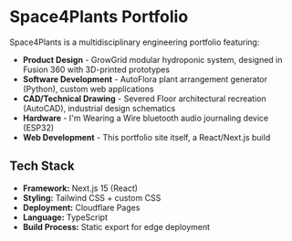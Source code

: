 # Space4Plants Portfolio

Space4Plants is a multidisciplinary engineering portfolio featuring:

- **Product Design** - GrowGrid modular hydroponic system, designed in Fusion 360 with 3D-printed prototypes
- **Software Development** - AutoFlora plant arrangement generator (Python), custom web applications
- **CAD/Technical Drawing** - Severed Floor architectural recreation (AutoCAD), industrial design schematics
- **Hardware** - I'm Wearing a Wire bluetooth audio journaling device (ESP32)
- **Web Development** - This portfolio site itself, a React/Next.js build

## Tech Stack

- **Framework:** Next.js 15 (React)
- **Styling:** Tailwind CSS + custom CSS
- **Deployment:** Cloudflare Pages
- **Language:** TypeScript
- **Build Process:** Static export for edge deployment


